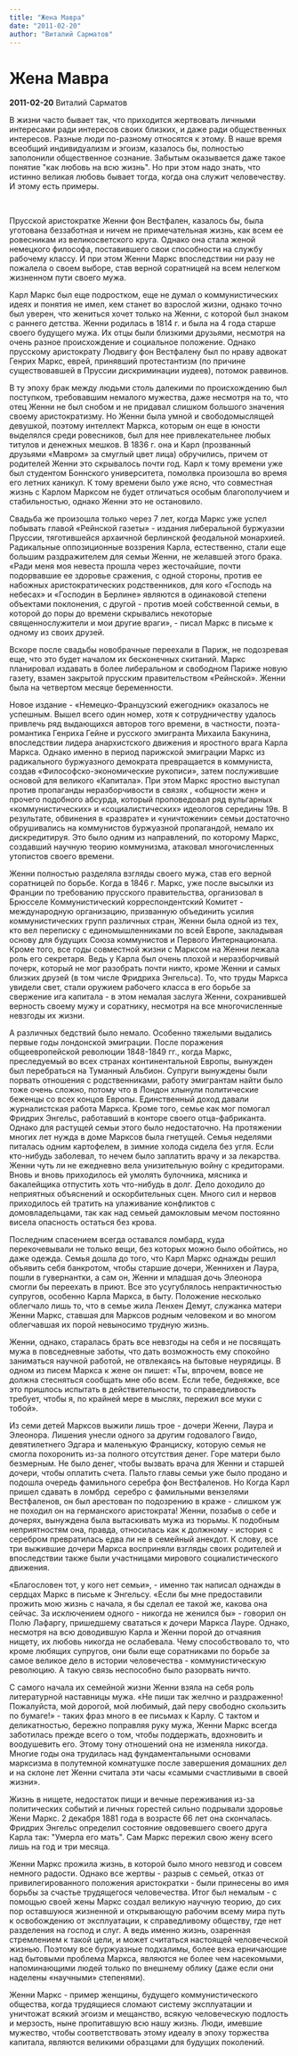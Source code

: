 ```yaml
---
title: "Жена Мавра"
date: "2011-02-20"
author: "Виталий Сарматов"
---
```


# Жена Мавра

**2011-02-20** Виталий Сарматов

В жизни часто бывает так, что приходится жертвовать личными интересами ради интересов своих близких, и даже ради общественных интересов. Разные люди по-разному относятся к этому. В наше время всеобщий индивидуализм и эгоизм, казалось бы, полностью заполонили общественное сознание. Забытым оказывается даже такое понятие "как любовь на всю жизнь". Но при этом надо знать, что истинно великая любовь бывает тогда, когда она служит человечеству. И этому есть примеры.

 

Прусской аристократке Женни фон Вестфален, казалось бы, была уготована беззаботная и ничем не примечательная жизнь, как всем ее ровесникам из великосветского круга. Однако она стала женой немецкого философа, поставившего свои способности на службу рабочему классу. И при этом Женни Маркс впоследствии ни разу не пожалела о своем выборе, став верной соратницей на всем нелегком жизненном пути своего мужа.

Карл Маркс был еще подростком, еще не думал о коммунистических идеях и понятия не имел, кем станет во взрослой жизни, однако точно был уверен, что жениться хочет только на Женни, с которой был знаком с раннего детства. Женни родилась в 1814 г. и была на 4 года старше своего будущего мужа. Их отцы были близкими друзьями, несмотря на очень разное происхождение и социальное положение. Однако прусскому аристократу Людвигу фон Вестфалену был по нраву адвокат Генрих Маркс, еврей, принявший протестантизм (по причине существовавшей в Пруссии дискриминации иудеев), потомок раввинов.

В ту эпоху брак между людьми столь далекими по происхождению был поступком, требовавшим немалого мужества, даже несмотря на то, что отец Женни не был снобом и не придавал слишком большого значения своему аристократизму. Но Женни была умной и свободомыслящей девушкой, поэтому интеллект Маркса, которым он еще в юности выделялся среди ровесников, был для нее привлекательнее любых титулов и денежных мешков. В 1836 г. она и Карл (прозванный друзьями «Мавром» за смуглый цвет лица) обручились, причем от родителей Женни это скрывалось почти год. Карл к тому времени уже был студентом Боннского университета, помолвка произошла во время его летних каникул. К тому времени было уже ясно, что совместная жизнь с Карлом Марксом не будет отличаться особым благополучием и стабильностью, однако Женни это не остановило.

Свадьба же произошла только через 7 лет, когда Маркс уже успел побывать главой «Рейнской газеты» - издания либеральной буржуазии Пруссии, тяготившейся архаичной берлинской феодальной монархией. Радикальные оппозиционные воззрения Карла, естественно, стали еще большим раздражителем для семьи Женни, не желавшей этого брака. «Ради меня моя невеста прошла через жесточайшие, почти подорвавшие ее здоровье сражения, с одной стороны, против ее набожных аристократических родственников, для кого «Господь на небесах» и «Господин в Берлине» являются в одинаковой степени объектами поклонения, с другой - против моей собственной семьи, в которой до поры до времени скрывались некоторые священнослужители и мои другие враги», - писал Маркс в письме к одному из своих друзей.

Вскоре после свадьбы новобрачные переехали в Париж, не подозревая еще, что это будет началом их бесконечных скитаний. Маркс планировал издавать в более либеральном и свободном Париже новую газету, взамен закрытой прусским правительством «Рейнской». Женни была на четвертом месяце беременности.

Новое издание - «Немецко-Французский ежегодник» оказалось не успешным. Вышел всего один номер, хотя к сотрудничеству удалось привлечь ряд выдающихся авторов того времени, в частности, поэта-романтика Генриха Гейне и русского эмигранта Михаила Бакунина, впоследствии лидера анархистского движения и яростного врага Карла Маркса. Однако именно в период парижской эмиграции Маркс из радикального буржуазного демократа превращается в коммуниста, создав «Философско-экономические рукописи», затем послужившие основой для великого «Капитала». При этом Маркс яростно выступал против пропаганды неразборчивости в связях , «общности жен» и прочего подобного абсурда, который проповедовал ряд вульгарных «коммунистических» и «социалистических» идеологов середины 19в. В результате, обвинения в «разврате» и «уничтожении» семьи достаточно обрушивались на коммунистов буржуазной пропагандой, немало их дискредитируя. Это было одним из направлений, по которому Маркс, создавший научную теорию коммунизма, атаковал многочисленных утопистов своего времени.

Женни полностью разделяла взгляды своего мужа, став его верной соратницей по борьбе. Когда в 1846 г. Маркс, уже после высылки из Франции по требованию прусского правительства, организовал в Брюсселе Коммунистический корреспондентский Комитет - международную организацию, призванную объединить усилия коммунистических групп различных стран, Женни была одной из тех, кто вел переписку с единомышленниками по всей Европе, закладывая основу для будущих Союза коммунистов и Первого Интернационала. Кроме того, все годы совместной жизни с Марксом на Женни лежала роль его секретаря. Ведь у Карла был очень плохой и неразборчивый почерк, который не мог разобрать почти никто, кроме Женни и самых близких друзей (в том числе Фридриха Энгельса). То, что труды Маркса увидели свет, стали оружием рабочего класса в его борьбе за свержение ига капитала - в этом немалая заслуга Женни, сохранившей верность своему мужу и соратнику, несмотря на все многочисленные невзгоды их жизни.

А различных бедствий было немало. Особенно тяжелыми выдались первые годы лондонской эмиграции. После поражения общеевропейской революции 1848-1849 гг., когда Маркс, преследуемый во всех странах континентальной Европы, вынужден был перебраться на Туманный Альбион. Супруги вынуждены были порвать отношения с родственниками, работу эмигрантам найти было тоже очень сложно, потому что в Лондон хлынули политические беженцы со всех концов Европы. Единственный доход давали журналистская работа Маркса. Кроме того, семье как мог помогал Фридрих Энгельс, работавший в конторе своего отца-фабриканта. Однако для растущей семьи этого было недостаточно. На протяжении многих лет нужда в доме Марксов была гнетущей. Семья неделями питалась одним картофелем, в зимние холода сидела без угля. Если кто-нибудь заболевал, то нечем было заплатить врачу и за лекарства. Женни чуть ли не ежедневно вела унизительную войну с кредиторами. Вновь и вновь приходилось ей умолять булочника, мясника и бакалейщика отпустить хоть что-нибудь в долг. Дело доходило до неприятных объяснений и оскорбительных сцен. Много сил и нервов приходилось ей тратить на улаживание конфликтов с домовладельцами, так как над семьей дамокловым мечом постоянно висела опасность остаться без крова.

Последним спасением всегда оставался ломбард, куда перекочевывали не только вещи, без которых можно было обойтись, но даже одежда. Семья дошла до того, что Карл Маркс однажды решил объявить себя банкротом, чтобы старшие дочери, Женнихен и Лаура, пошли в гувернантки, а сам он, Женни и младшая дочь Элеонора смогли бы переехать в приют. Все это усугублялось непрактичностью супругов, особенно Карла Маркса, в быту. Положение несколько облегчало лишь то, что в семье жила Ленхен Демут, служанка матери Женни Маркс, ставшая для Марксов родным человеком и во многом облегчавшая их порой невыносимо трудную жизнь.

Женни, однако, старалась брать все невзгоды на себя и не посвящать мужа в повседневные заботы, что дать возможность ему спокойно заниматься научной работой, не отвлекаясь на бытовые неурядицы. В одном из писем Маркса к жене он пишет: «Ты, впрочем, вовсе не должна стесняться сообщать мне обо всем. Если тебе, бедняжке, все это пришлось испытать в действительности, то справедливость требует, чтобы я, по крайней мере в мыслях, пережил все муки с тобой». 

Из семи детей Марксов выжили лишь трое - дочери Женни, Лаура и Элеонора. Лишения унесли одного за другим годовалого Гвидо, девятилетнего Эдгара и маленькую Франциску, которую семья не смогла похоронить из-за полного отсутствия денег. Горе матери было безмерным. Не было денег, чтобы вызвать врача для Женни и старшей дочери, чтобы оплатить счета. Пальто главы семьи уже было продано и подошла очередь фамильного серебра фон Вестфаленов. Но Когда Карл пришел сдавать в ломбрд  серебро с фамильными вензелями Вестфаленов, он был арестован по подозрению в краже - слишком уж не походил он на германского аристократа! Женни, позабыв о себе и дочерях, вынуждена была вытаскивать мужа из тюрьмы. К подобным неприятностям она, правда, относилась как к должному - история с серебром превратилась едва ли не в семейный анекдот. К слову, все три выжившие дочери Маркса восприняли взгляды своих родителей и впоследствии также были участницами мирового социалистического движения.

«Благословен тот, у кого нет семьи», - именно так написал однажды в сердцах Маркс в письме к Энгельсу. «Если бы мне предоставили прожить мою жизнь с начала, я бы сделал ее такой же, какова она сейчас. За исключением одного - никогда не женился бы» - говорил он Полю Лафаргу, пришедшему свататься к дочери Маркса Лауре. Однако, несмотря на всю доводившую Карла и Женни порой до отчаяния нищету, их любовь никогда не ослабевала. Чему способствовало то, что кроме любящих супругов, они были еще соратниками по борьбе за самое великое дело в истории человечества - коммунистическую революцию. А такую связь неспособно было разорвать ничто.

С самого начала их семейной жизни Женни взяла на себя роль литературной наставницы мужа. «Не пиши так желчно и раздраженно! Пожалуйста, мой дорогой, мой любимый, дай перу свободно скользить по бумаге!» - таких фраз много в ее письмах к Карлу. С тактом и деликатностью, бережно поправляя руку мужа, Женни Маркс всегда заботилась прежде всего о том, чтобы поддержать, вдохновить и воодушевить его. Этому тону отношений она не изменяла никогда. Многие годы она трудилась над фундаментальными основами марксизма в полутемной комнатушке после завершения домашних дел и на склоне лет Женни считала эти часы «самыми счастливыми в своей жизни».

Жизнь в нищете, недостаток пищи и вечные переживания из-за политических событий и личных горестей сильно подрывали здоровье Жени Маркс. 2 декабря 1881 года в возрасте 66 лет она скончалась. Фридрих Энгельс определил состояние овдовевшего своего друга Карла так: "Умерла его мать". Сам Маркс пережил свою жену всего лишь на год и три месяца.

Женни Маркс прожила жизнь, в которой было много невзгод и совсем немного радости. Однако все жертвы - разрыв с семьей, отказ от привилегированного положения аристократки - были принесены во имя борьбы за счастье трудящегося человечества. Итог был немалым - с помощью своей жены Маркс создал великую научную теорию, до сих пор оставшуюся жизненной и открывающую рабочим всему мира путь к освобождению от эксплуатации, к справедливому обществу, где нет разделения на господ и слуг. А ведь именно жизнь, озаренная стремлением к такой цели, и может считаться настоящей человеческой жизнью. Поэтому все буржуазные подхалимы, более века ерничающие над бытовыми проблема Маркса, являются не более чем насекомыми, напоминающими людей только по внешнему облику (даже если они наделены «научными» степенями).

Женни Маркс - пример женщины, будущего коммунистического общества, когда трудящиеся сломают систему эксплуатации и уничтожат всякий эгоизм и мещанство, всякую человеческую подлость и мерзость, ныне пропитавшую всю нашу жизнь. Люди, имевшие мужество, чтобы соответствовать этому идеалу в эпоху торжества капитала, являются великими образцами для будущих поколений.